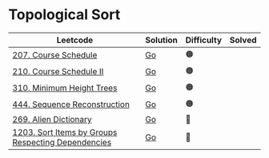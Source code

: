 # Topological Sort

| Leetcode                                                                                                                          | Solution                                                                                    | Difficulty | Solved |
| --------------------------------------------------------------------------------------------------------------------------------- | ------------------------------------------------------------------------------------------- | ---------- | ------ |
| [207. Course Schedule](https://leetcode.com/problems/course-schedule/)                                                            | [Go](<../Topological Sort/Solutions/207. Course Schedule.md>)                               | 🟠         |        |
| [210. Course Schedule II](https://leetcode.com/problems/course-schedule-ii/)                                                      | [Go](<../Topological Sort/Solutions/210. Course Schedule II.md>)                            | 🟠         |        |
| [310. Minimum Height Trees](https://leetcode.com/problems/minimum-height-trees/)                                                  | [Go](<../Topological Sort/Solutions/310. Minimum Height Trees.md>)                          | 🟠         |        |
| [444. Sequence Reconstruction](https://leetcode.com/problems/sequence-reconstruction)                                             | [Go](<../Topological Sort/Solutions/444. Sequence Reconstruction.md>)                       | 🟠         |        |
| [269. Alien Dictionary](https://leetcode.com/problems/alien-dictionary)                                                           | [Go](<../Topological Sort/Solutions/269. Alien Dictionary.md>)                              | 🔴         |        |
| [1203. Sort Items by Groups Respecting Dependencies](https://leetcode.com/problems/sort-items-by-groups-respecting-dependencies/) | [Go](<../Topological Sort/Solutions/1203. Sort Items by Groups Respecting Dependencies.md>) | 🔴         |        |
